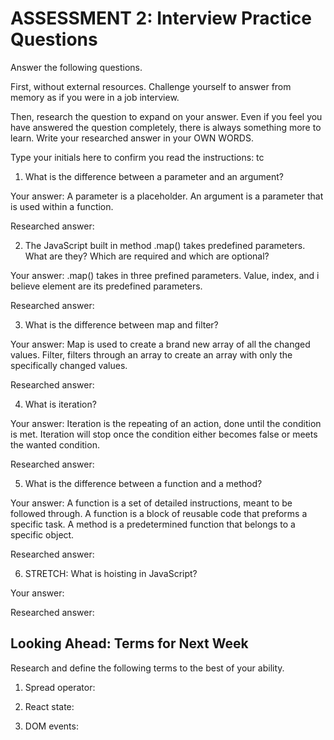 # ASSESSMENT 2: Interview Practice Questions

Answer the following questions.

First, without external resources. Challenge yourself to answer from memory as if you were in a job interview.

Then, research the question to expand on your answer. Even if you feel you have answered the question completely, there is always something more to learn. Write your researched answer in your OWN WORDS.

Type your initials here to confirm you read the instructions: tc

1. What is the difference between a parameter and an argument?

Your answer: A parameter is a placeholder. An argument is a parameter that is used within a function. 

Researched answer:

2. The JavaScript built in method .map() takes predefined parameters. What are they? Which are required and which are optional?

Your answer: .map() takes in three prefined parameters. Value, index, and i believe element are its predefined parameters.

Researched answer:

3. What is the difference between map and filter?

Your answer: Map is used to create a brand new array of all the changed values. Filter, filters through an array to create an array with only the specifically changed values.

Researched answer:

4. What is iteration?

Your answer: Iteration is the repeating of an action, done until the condition is met. Iteration will stop once the condition either becomes false or meets the wanted condition. 

Researched answer:

5. What is the difference between a function and a method?

Your answer: A function is a set of detailed instructions, meant to be followed through. A function is a block of reusable code that preforms a specific task. A method is a predetermined function that belongs to a specific object.

Researched answer:

6. STRETCH: What is hoisting in JavaScript?

Your answer:

Researched answer:

## Looking Ahead: Terms for Next Week

Research and define the following terms to the best of your ability.

1. Spread operator:

2. React state:

3. DOM events:
